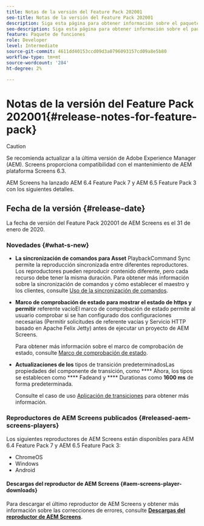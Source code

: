 ```yaml
---
title: Notas de la versión del Feature Pack 202001
seo-title: Notas de la versión del Feature Pack 202001
description: Siga esta página para obtener información sobre el paquete de funciones 2001 de AEM Screens, publicado el 31 de enero de 2020.
seo-description: Siga esta página para obtener información sobre el paquete de funciones 2001 de AEM Screens, publicado el 31 de enero de 2020.
feature: Paquete de funciones
role: Developer
level: Intermediate
source-git-commit: 4611dd40153ccd09d3a0796093157cd09a8e5b80
workflow-type: tm+mt
source-wordcount: '284'
ht-degree: 2%

---
```



# Notas de la versión del Feature Pack 202001{#release-notes-for-feature-pack}

>[!CAUTION]
>
>Se recomienda actualizar a la última versión de Adobe Experience Manager (AEM). Screens proporciona compatibilidad con el mantenimiento de AEM plataforma Screens 6.3.

AEM Screens ha lanzado AEM 6.4 Feature Pack 7 y AEM 6.5 Feature Pack 3 con los siguientes detalles.

## Fecha de la versión {#release-date}

La fecha de versión del Feature Pack 202001 de AEM Screens es el 31 de enero de 2020.

### Novedades {#what-s-new}

* **La sincronización de comandos para Asset**
PlaybackCommand Sync permite la reproducción sincronizada entre diferentes reproductores. Los reproductores pueden reproducir contenido diferente, pero cada recurso debe tener la misma duración.
Para obtener más información sobre la sincronización de comandos y cómo establecer el maestro y los clientes, consulte [Uso de la sincronización de comandos](using-command-sync.md).

* **Marco de comprobación de estado para mostrar el estado de https y permitir**
referente vacíoEl marco de comprobación de estado permite al usuario comprobar si se han configurado dos configuraciones necesarias (Permitir solicitudes de referente vacías y Servicio HTTP basado en Apache Felix Jetty) antes de ejecutar un proyecto de AEM Screens.

   Para obtener más información sobre el marco de comprobación de estado, consulte [Marco de comprobación de estado](/help/user-guide/configuring-screens-introduction.md#health-check-framework).

* **Actualizaciones de los**
tipos de transición predeterminadosLas propiedades del componente de transición, como 
**** Ahora, los tipos se establecen como  **** Fadeand y  **** Durationas como  **1600 ms** de forma predeterminada.

   Consulte el caso de uso [Aplicación de transiciones](/help/user-guide/applying-transitions.md) para obtener más información.


### Reproductores de AEM Screens publicados {#released-aem-screens-players}

Los siguientes reproductores de AEM Screens están disponibles para AEM 6.4 Feature Pack 7 y AEM 6.5 Feature Pack 3:

* ChromeOS
* Windows
* Android

#### Descargas del reproductor de AEM Screens {#aem-screens-player-downloads}

Para descargar el último reproductor de AEM Screens y obtener más información sobre las correcciones de errores, consulte [**Descargas del reproductor de AEM Screens**](https://download.macromedia.com/screens/).
